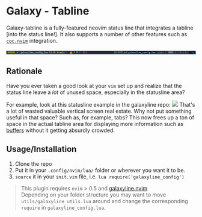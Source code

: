 # Galaxy - Tabline

Galaxy-tabline is a fully-featured neovim status line that integrates a tabline [into the status line!].
It also supports a number of other features such as [`coc.nvim`](https://github.com/neoclide/coc.nvim) integration.

![example](img/example.png)

## Rationale
Have you ever taken a good look at your `vim` set up and realize that the status line leave a *lot* of unused space, especially in the statusline area?

For example, look at this statusline example in the galaxyline repo:
![](https://user-images.githubusercontent.com/60138143/103373409-8d131d00-4add-11eb-8dfc-40a37422f430.png)
That's a lot of wasted valuable vertical screen real estate. Why not put something useful in that space? 
Such as, for example, tabs?
This now frees up a ton of space in the actual tabline area for displaying more information such as [buffers](https://github.com/akinsho/bufferline.nvim) without it getting absurdly crowded.



## Usage/Installation

1. Clone the repo 
2. Put it in your `.config/nvim/lua/` folder or wherever you want it to be.
3. `source` it in your `init.vim` file, i.e. `lua require('galaxyline_config')`

> This plugin requires `nvim` > 0.5 and [galaxyline.nvim](https://github.com/NTBBloodbath/galaxyline.nvim)   
> Depending on your folder structure you may want to move `utils/galaxyline_utils.lua` around and change the corresponding `require` in `galaxyline_config.lua`.









